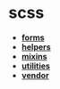 <!-- generated by markdown-notes-tree -->

# scss

<!-- optional markdown-notes-tree directory description starts here -->

<!-- optional markdown-notes-tree directory description ends here -->

- [**forms**](forms)
- [**helpers**](helpers)
- [**mixins**](mixins)
- [**utilities**](utilities)
- [**vendor**](vendor)
